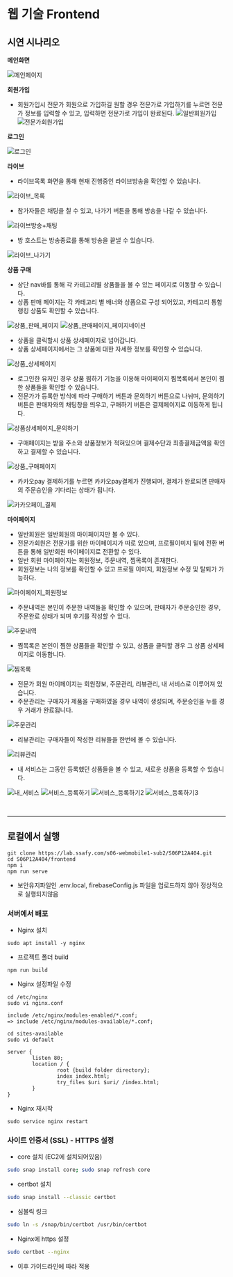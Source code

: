 # 웹 기술 Frontend

## 시연 시나리오

**메인화면**

![메인페이지](https://user-images.githubusercontent.com/42627507/155043865-a23ee0cb-f60f-4ee2-9404-ef59cb184ca3.png)

**회원가입**

* 회원가입시 전문가 회원으로 가입하길 원할 경우 전문가로 가입하기를 누르면 전문가 정보를 입력할 수 있고, 입력하면 전문가로 가입이 완료된다.
![일반회원가입](https://user-images.githubusercontent.com/42627507/155043904-b9829e2a-6ef6-4715-bf97-97b1881fb68a.png)
![전문가회원가입](https://user-images.githubusercontent.com/42627507/155043937-80ff48a5-4113-4401-b56c-3d7248626ac3.png)
  
**로그인**

![로그인](https://user-images.githubusercontent.com/42627507/155043963-81fd4d32-988d-46d8-a67e-e40b702724f7.png)

**라이브**
  
* 라이브목록 화면을 통해 현재 진행중인 라이브방송을 확인할 수 있습니다.

![라이브_목록](https://user-images.githubusercontent.com/42627507/155044123-4d800c43-4c14-43d8-b2b0-19100ec94428.png)

* 참가자들은 채팅을 칠 수 있고, 나가기 버튼을 통해 방송을 나갈 수 있습니다.

![라이브방송+채팅](https://user-images.githubusercontent.com/42627507/155044145-01107a08-2a40-45e4-8b4e-df90f3698623.png)

* 방 호스트는 방송종료를 통해 방송을 끝낼 수 있습니다.

![라이브_나가기](https://user-images.githubusercontent.com/42627507/155044177-7d545132-97a8-4906-bd32-df4c8fb3691f.png)

**상품 구매**
* 상단 nav바를 통해 각 카테고리별 상품들을 볼 수 있는 페이지로 이동할 수 있습니다.
* 상품 판매 페이지는 각 카테고리 별 배너와 상품으로 구성 되어있고, 카테고리 통합 랭킹 상품도 확인할 수 있습니다.

![상품_판매_페이지](https://user-images.githubusercontent.com/42627507/155044205-92033dac-9170-4e28-ae7d-7cbb6ba74dcf.png)
![상품_판매페이지_페이지네이션](https://user-images.githubusercontent.com/42627507/155044230-9d727127-f4ea-4fc5-87a8-977b0cfc31de.png)

* 상품을 클릭할시 상품 상세페이지로 넘어갑니다.
* 상품 상세페이지에서는 그 상품에 대한 자세한 정보를 확인할 수 있습니다.

![상품_상세페이지](https://user-images.githubusercontent.com/42627507/155044260-6f0f2224-8ce0-4098-81d7-7e7a4967bd41.png)

* 로그인한 유저인 경우 상품 찜하기 기능을 이용해 마이페이지 찜목록에서 본인이 찜한 상품들을 확인할 수 있습니다.
* 전문가가 등록한 방식에 따라 구매하기 버튼과 문의하기 버튼으로 나뉘며, 문의하기 버튼은 판매자와의 채팅창을 띄우고, 구매하기 버튼은 결제페이지로 이동하게 됩니다.

![상품상세페이지_문의하기](https://user-images.githubusercontent.com/42627507/155044275-6014c083-a051-4d36-a558-dce3e52fbabe.png)

* 구매페이지는 받을 주소와 상품정보가 적혀있으며 결제수단과 최종결제금액을 확인하고 결제할 수 있습니다.

![상품_구매페이지](https://user-images.githubusercontent.com/42627507/155044294-e5a3301d-8fee-4a5d-a05c-6b8083adda7e.png)

* 카카오pay 결제하기를 누르면 카카오pay결제가 진행되며, 결제가 완료되면 판매자의 주문승인을 기다리는 상태가 됩니다.

![카카오페이_결제](https://user-images.githubusercontent.com/42627507/155044308-4b60d10f-67f0-4ac8-9c7c-0fd6cf7254c4.png)

**마이페이지**

* 일반회원은 일반회원의 마이페이지만 볼 수 있다.
* 전문가회원은 전문가를 위한 마이페이지가 따로 있으며, 프로필이미지 밑에 전환 버튼을 통해 일반회원 마이페이지로 전환할 수 있다.
* 일반 회원 마이페이지는 회원정보, 주문내역, 찜목록이 존재한다.
* 회원정보는 나의 정보를 확인할 수 있고 프로필 이미지, 회원정보 수정 및 탈퇴가 가능하다.

![마이페이지_회원정보](https://user-images.githubusercontent.com/42627507/155044325-e6bc0c92-a21a-4fd8-b49a-cdfb8942b11a.png)

* 주문내역은 본인이 주문한 내역들을 확인할 수 있으며, 판매자가 주문승인한 경우, 주문완료 상태가 되며 후기를 작성할 수 있다.

![주문내역](https://user-images.githubusercontent.com/42627507/155044338-942d7e17-58f2-4dd1-8368-1012076edc91.png)

* 찜목록은 본인이 찜한 상품들을 확인할 수 있고, 상품을 클릭할 경우 그 상품 상세페이지로 이동합니다.

![찜목록](https://user-images.githubusercontent.com/42627507/155044348-063fbe7e-7743-45a5-afee-2f35702738ab.png)

* 전문가 회원 마이페이지는 회원정보, 주문관리, 리뷰관리, 내 서비스로 이루어져 있습니다.
* 주문관리는 구매자가 제품을 구매하였을 경우 내역이 생성되며, 주문승인을 누를 경우 거래가 완료됩니다.

![주문관리](https://user-images.githubusercontent.com/42627507/155044367-bcc897f4-281e-47a2-917e-3f8cfd89025a.png)

* 리뷰관리는 구매자들이 작성한 리뷰들을 한번에 볼 수 있습니다.

![리뷰관리](https://user-images.githubusercontent.com/42627507/155044406-f7b71bf8-158d-4e77-b3b1-8da0ecdc93e1.png)

* 내 서비스는 그동안 등록했던 상품들을 볼 수 있고, 새로운 상품을 등록할 수 있습니다.

![내_서비스](https://user-images.githubusercontent.com/42627507/155044428-737b8a07-0f05-4218-a15a-3a2259395961.png)
![서비스_등록하기](https://user-images.githubusercontent.com/42627507/155044445-e421731f-5c7b-4433-99c5-41c787361f30.png)
![서비스_등록하기2](https://user-images.githubusercontent.com/42627507/155044469-f2f903ad-0900-4d4d-8673-60b33c348232.png)
![서비스_등록하기3](https://user-images.githubusercontent.com/42627507/155044491-ec143d71-5d4a-44a9-80e7-c3b15843e97d.png)

<br>

---

## 로컬에서 실행
```
git clone https://lab.ssafy.com/s06-webmobile1-sub2/S06P12A404.git
cd S06P12A404/frontend
npm i
npm run serve
```

* 보안유지파일인 .env.local, firebaseConfig.js 파일을 업로드하지 않아 정상적으로 실행되지않음

### 서버에서 배포
- Nginx 설치
```
sudo apt install -y nginx
```

- 프로젝트 폴더 build
```
npm run build
```

- Nginx 설정파일 수정
```
cd /etc/nginx
sudo vi nginx.conf
```
```
include /etc/nginx/modules-enabled/*.conf;
=> include /etc/nginx/modules-available/*.conf;
```
```
cd sites-available
sudo vi default
```
```
server {
        listen 80;
        location / {
                root {build folder directory};
                index index.html;
                try_files $uri $uri/ /index.html;
        }
}
```

- Nginx 재시작
```
sudo service nginx restart
```

### 사이트 인증서 (SSL) - HTTPS 설정
- core 설치 (EC2에 설치되어있음)
```bash
sudo snap install core; sudo snap refresh core
```

- certbot 설치
```bash
sudo snap install --classic certbot
```

- 심볼릭 링크
```bash
sudo ln -s /snap/bin/certbot /usr/bin/certbot
```

- Nginx에 https 설정
```bash
sudo certbot --nginx
```

- 이후 가이드라인에 따라 적용